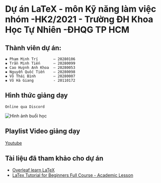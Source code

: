 # Dự án LaTeX - môn Kỹ năng làm việc nhóm -HK2/2021 - Trường ĐH Khoa Học Tự Nhiên -ĐHQG TP HCM
## Thành viên dự án:
    ▪ Phạm Minh Trí       – 20280106
    ▪ Trần Minh Tiến      – 20280099
    ▪ Cao Huỳnh Anh Khoa  – 20280053
    ▪ Nguyễn Quốc Tiến    – 20280098
    ▪ Võ Thái Bình        – 20280007
    ▪ Võ Hà Giang         - 20110172
    
## Hình thức giảng dạy
    Online qua Discord
    
![Hình ảnh buổi học](https://scontent-xsp1-3.xx.fbcdn.net/v/t1.15752-9/187440168_2600352316933240_5258570277255861982_n.png?_nc_cat=107&ccb=1-3&_nc_sid=ae9488&_nc_ohc=V1WiX-WZSHMAX_UU65c&_nc_ht=scontent-xsp1-3.xx&oh=62cb86c2b36b676b1b1d88fe583006a9&oe=60A91EFE)

## Playlist Video giảng dạy
   [Youtube](https://youtube.com/playlist?list=PLB809sb72oIFgm3hluJVWeUnyRMZfRDl7)
   
## Tài liệu đã tham khảo cho dự án
  - [Overleaf learn LaTeX](https://www.overleaf.com/learn/latex/)
  - [LaTex Tutorial for Beginners Full Course - Academic Lesson](https://youtu.be/fCzF5gDy60g)
    
